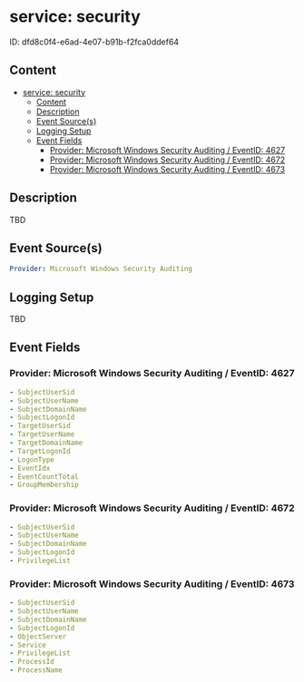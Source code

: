 # service: security

ID: dfd8c0f4-e6ad-4e07-b91b-f2fca0ddef64

## Content

- [service: security](#service-security)
  - [Content](#content)
  - [Description](#description)
  - [Event Source(s)](#event-sources)
  - [Logging Setup](#logging-setup)
  - [Event Fields](#event-fields)
    - [Provider: Microsoft Windows Security Auditing / EventID: 4627](#provider-microsoft-windows-security-auditing--eventid-4627)
    - [Provider: Microsoft Windows Security Auditing / EventID: 4672](#provider-microsoft-windows-security-auditing--eventid-4672)
    - [Provider: Microsoft Windows Security Auditing / EventID: 4673](#provider-microsoft-windows-security-auditing--eventid-4673)

## Description

TBD

## Event Source(s)

```yml
Provider: Microsoft Windows Security Auditing
```

## Logging Setup

TBD

## Event Fields

### Provider: Microsoft Windows Security Auditing / EventID: 4627

```yml
- SubjectUserSid
- SubjectUserName
- SubjectDomainName
- SubjectLogonId
- TargetUserSid
- TargetUserName
- TargetDomainName
- TargetLogonId
- LogonType
- EventIdx
- EventCountTotal
- GroupMembership
```

### Provider: Microsoft Windows Security Auditing / EventID: 4672

```yml
- SubjectUserSid
- SubjectUserName
- SubjectDomainName
- SubjectLogonId
- PrivilegeList
```

### Provider: Microsoft Windows Security Auditing / EventID: 4673

```yml
- SubjectUserSid
- SubjectUserName
- SubjectDomainName
- SubjectLogonId
- ObjectServer
- Service
- PrivilegeList
- ProcessId
- ProcessName
```
